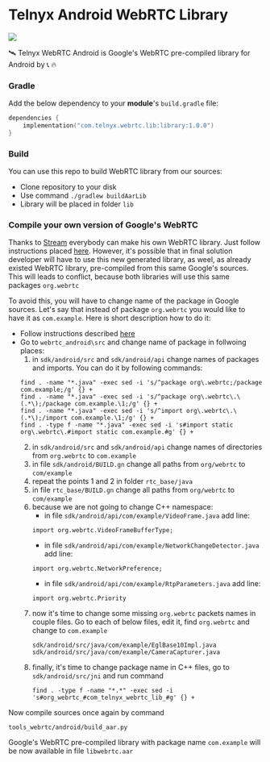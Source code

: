 # Telnyx Android WebRTC Library
[![](https://jitpack.io/v/team-telnyx/telnyx-webrtc-android-library.svg)](https://jitpack.io/#team-telnyx/telnyx-webrtc-android-library)


🛰️ Telnyx WebRTC Android is Google's WebRTC pre-compiled library for Android by :telephone_receiver: :fire:

### Gradle

Add the below dependency to your **module**'s `build.gradle` file:

```kotlin
dependencies {
    implementation("com.telnyx.webrtc.lib:library:1.0.0")
}
```

### Build

You can use this repo to build WebRTC library from our sources:

- Clone repository to your disk
- Use command `./gradlew buildAarLib`
- Library will be placed in folder `lib`

### Compile your own version of Google's WebRTC

Thanks to [Stream](https://getstream.io?utm_source=Github&utm_medium=Jaewoong_OSS&utm_content=Developer&utm_campaign=Github_Feb2023_Jaewoong_StreamWebRTCAndroid&utm_term=DevRelOss) everybody can make his own WebRTC library. Just follow instructions placed [here](https://getstream.io/resources/projects/webrtc/library/android/). However, it's possible that in final solution developer will have to use this new generated library, as weel, as already existed WebRTC library, pre-compiled from this same Google's sources. This will leads to conflict, because both libraries will use this same packages `org.webrtc`

To avoid this, you will have to change name of the package in Google sources. Let's say that instead of package `org.webrtc` you would like to have it as `com.example`. Here is short description how to do it:

- Follow instructions described [here](https://getstream.io/resources/projects/webrtc/library/android/)
- Go to `webrtc_android\src` and change name of package in follwoing places:
    1. in `sdk/android/src` and `sdk/android/api` change names of packages and imports. You can do it by following commands:
    ```
    find . -name "*.java" -exec sed -i 's/^package org\.webrtc;/package com.example;/g' {} +
    find . -name "*.java" -exec sed -i 's/^package org\.webrtc\.\(.*\);/package com.example.\1;/g' {} +
    find . -name "*.java" -exec sed -i 's/^import org\.webrtc\.\(.*\);/import com.example.\1;/g' {} +
    find . -type f -name "*.java" -exec sed -i 's#import static org\.webrtc\.#import static com.example.#g' {} +
    ```
    2. in `sdk/android/src` and `sdk/android/api` change names of directories from `org.webrtc` to `com.example`
    3. in file `sdk/android/BUILD.gn` change all paths from `org/webrtc` to `com/example`
    4. repeat the points 1 and 2 in folder `rtc_base/java`
    5. in file `rtc_base/BUILD.gn` change all paths from `org/webrtc` to `com/example`
    6. because we are not going to change C++ namespace: 
        - in file `sdk/android/api/com/example/VideoFrame.java` add line:
        ```
        import org.webrtc.VideoFrameBufferType;
        ```
        - in file `sdk/android/api/com/example/NetworkChangeDetector.java` add line:
        ```
        import org.webrtc.NetworkPreference;
        ```
	    - in file `sdk/android/api/com/example/RtpParameters.java` add line:
        ```
        import org.webrtc.Priority
        ```
    7. now it's time to change some missing `org.webrtc` packets names in couple files. Go to each of below files, edit it, find `org.webrtc` and change to `com.example`
        ```
        sdk/android/src/java/com/example/EglBase10Impl.java
        sdk/android/src/java/com/example/CameraCapturer.java
        ```
    8. finally, it's time to change package name in C++ files, go to `sdk/android/src/jni` and run command
        ```
        find . -type f -name "*.*" -exec sed -i 's#org_webrtc_#com_telnyx_webrtc_lib_#g' {} +
        ```

Now compile sources once again by command
```
tools_webrtc/android/build_aar.py
```

Google's WebRTC pre-compiled library with package name `com.example` will be now available in file `libwebrtc.aar`
